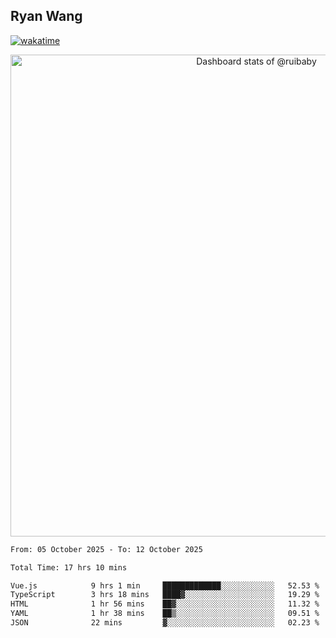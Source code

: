 ## Ryan Wang

[![wakatime](https://wakatime.com/badge/user/6f4ce45f-b03c-4eb3-b701-4b95e0885d94.svg)](https://wakatime.com/@6f4ce45f-b03c-4eb3-b701-4b95e0885d94)

<!-- Copy-paste in your Readme.md file -->

<a href="https://next.ossinsight.io/widgets/official/compose-user-dashboard-stats?user_id=21301288" target="_blank" style="display: block" align="center">
  <picture>
    <source media="(prefers-color-scheme: dark)" srcset="https://next.ossinsight.io/widgets/official/compose-user-dashboard-stats/thumbnail.png?user_id=21301288&image_size=auto&color_scheme=dark" width="771" height="auto">
    <img alt="Dashboard stats of @ruibaby" src="https://next.ossinsight.io/widgets/official/compose-user-dashboard-stats/thumbnail.png?user_id=21301288&image_size=auto&color_scheme=light" width="771" height="auto">
  </picture>
</a>

<!-- Made with [OSS Insight](https://ossinsight.io/) -->


<!--START_SECTION:waka-->

```txt
From: 05 October 2025 - To: 12 October 2025

Total Time: 17 hrs 10 mins

Vue.js            9 hrs 1 min     █████████████░░░░░░░░░░░░   52.53 %
TypeScript        3 hrs 18 mins   ████▓░░░░░░░░░░░░░░░░░░░░   19.29 %
HTML              1 hr 56 mins    ██▓░░░░░░░░░░░░░░░░░░░░░░   11.32 %
YAML              1 hr 38 mins    ██▒░░░░░░░░░░░░░░░░░░░░░░   09.51 %
JSON              22 mins         ▓░░░░░░░░░░░░░░░░░░░░░░░░   02.23 %
```

<!--END_SECTION:waka-->
